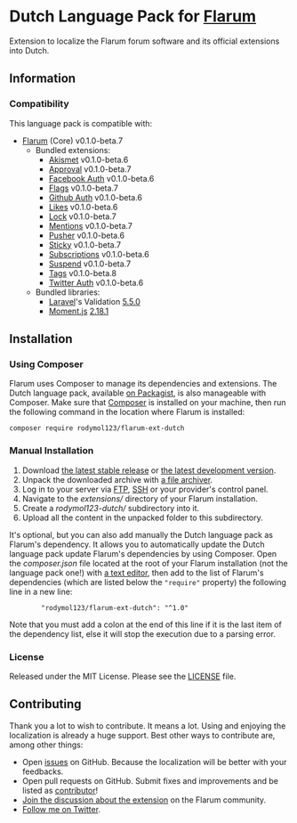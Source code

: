 # Dutch Language Pack for [Flarum](http://flarum.org/)

Extension to localize the Flarum forum software and its official extensions into Dutch.

## Information

### Compatibility

This language pack is compatible with:

- [Flarum](https://github.com/flarum/core) (Core) v0.1.0-beta.7
  - Bundled extensions:
	  - [Akismet](https://github.com/flarum/flarum-ext-akismet) v0.1.0-beta.6
	  - [Approval](https://github.com/flarum/flarum-ext-approval) v0.1.0-beta.7
	  - [Facebook Auth](https://github.com/flarum/flarum-ext-auth-facebook) v0.1.0-beta.6
	  - [Flags](https://github.com/flarum/flarum-ext-flags) v0.1.0-beta.7
	  - [Github Auth](https://github.com/flarum/flarum-ext-auth-github) v0.1.0-beta.6
	  - [Likes](https://github.com/flarum/flarum-ext-likes) v0.1.0-beta.6
	  - [Lock](https://github.com/flarum/flarum-ext-lock) v0.1.0-beta.7
	  - [Mentions](https://github.com/flarum/flarum-ext-mentions) v0.1.0-beta.7
	  - [Pusher](https://github.com/flarum/flarum-ext-pusher) v0.1.0-beta.6
	  - [Sticky](https://github.com/flarum/flarum-ext-sticky) v0.1.0-beta.7
	  - [Subscriptions](https://github.com/flarum/flarum-ext-subscriptions) v0.1.0-beta.6
	  - [Suspend](https://github.com/flarum/flarum-ext-suspend) v0.1.0-beta.7
	  - [Tags](https://github.com/flarum/flarum-ext-tags) v0.1.0-beta.8
	  - [Twitter Auth](https://github.com/flarum/flarum-ext-auth-twitter) v0.1.0-beta.6
  - Bundled libraries:
      - [Laravel](https://github.com/laravel/laravel)'s Validation [5.5.0](https://github.com/laravel/laravel/releases/tag/v5.1.11)
      - [Moment.js](https://github.com/moment/moment) [2.18.1](https://github.com/moment/moment/releases/tag/2.18.1)

## Installation

### Using Composer

Flarum uses Composer to manage its dependencies and extensions. The Dutch language pack, available [on Packagist](https://packagist.org/packages/rodymol123/flarum-ext-dutch), is also manageable with Composer. Make sure that [Composer](https://getcomposer.org/) is installed on your machine, then run the following command in the location where Flarum is installed:

```
composer require rodymol123/flarum-ext-dutch
```

### Manual Installation

1. Download [the latest stable release](https://github.com/rodymol123/Flarum-nl-NL/releases) or [the latest development version](https://github.com/rodymol123/Flarum-nl-NL/archive/master.zip).
2. Unpack the downloaded archive with [a file archiver](https://en.wikipedia.org/wiki/Comparison_of_file_archivers).
3. Log in to your server via [FTP](https://en.wikipedia.org/wiki/File_Transfer_Protocol), [SSH](https://en.wikipedia.org/wiki/Secure_Shell) or your provider's control panel.
4. Navigate to the *extensions/* directory of your Flarum installation.
5. Create a *rodymol123-dutch/* subdirectory into it.
6. Upload all the content in the unpacked folder to this subdirectory.

It's optional, but you can also add manually the Dutch language pack as Flarum's dependency. It allows you to automatically update the Dutch language pack update Flarum's dependencies by using Composer. Open the *composer.json* file located at the root of your Flarum installation (not the language pack one!) with [a text editor](https://en.wikipedia.org/wiki/Comparison_of_text_editors), then add to the list of Flarum's dependencies (which are listed below the `"require"` property) the following line in a new line:

```
        "rodymol123/flarum-ext-dutch": "^1.0"
```

Note that you must add a colon at the end of this line if it is the last item of the dependency list, else it will stop the execution due to a parsing error.

### License

Released under the MIT License. Please see the [LICENSE](https://github.com/rodymol123/Flarum-nl-NL/blob/master/LICENSE) file.

## Contributing

Thank you a lot to wish to contribute. It means a lot. Using and enjoying the localization is already a huge support. Best other ways to contribute are, among other things:

- Open [issues](https://github.com/rodymol123/Flarum-nl-NL/issues) on GitHub. Because the localization will be better with your feedbacks.
- Open pull requests on GitHub. Submit fixes and improvements and be listed as [contributor](https://github.com/rodymol123/Flarum-nl-NL/graphs/contributors)!
- [Join the discussion about the extension](http://discuss.flarum.org/d/758-dutch-translation) on the Flarum community.
- [Follow me on Twitter](https://twitter.com/rodymolenaar).
